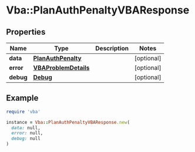 # Vba::PlanAuthPenaltyVBAResponse

## Properties

| Name | Type | Description | Notes |
| ---- | ---- | ----------- | ----- |
| **data** | [**PlanAuthPenalty**](PlanAuthPenalty.md) |  | [optional] |
| **error** | [**VBAProblemDetails**](VBAProblemDetails.md) |  | [optional] |
| **debug** | [**Debug**](Debug.md) |  | [optional] |

## Example

```ruby
require 'vba'

instance = Vba::PlanAuthPenaltyVBAResponse.new(
  data: null,
  error: null,
  debug: null
)
```

